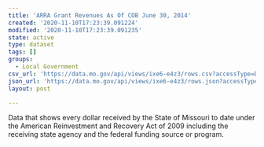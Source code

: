 ```yaml
---
title: 'ARRA Grant Revenues As Of COB June 30, 2014'
created: '2020-11-10T17:23:39.091224'
modified: '2020-11-10T17:23:39.091235'
state: active
type: dataset
tags: []
groups:
  - Local Government
csv_url: 'https://data.mo.gov/api/views/ixe6-e4z3/rows.csv?accessType=DOWNLOAD'
json_url: 'https://data.mo.gov/api/views/ixe6-e4z3/rows.json?accessType=DOWNLOAD'
layout: post

---
```

Data that shows every dollar received by the State of Missouri to date under the American Reinvestment and Recovery Act of 2009 including the receiving state agency and the federal funding source or program.
